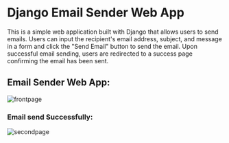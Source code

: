 # Django Email Sender Web App
This is a simple web application built with Django that allows users to send emails. Users can input the recipient's email address, subject, and message in a form and click the "Send Email" button to send the email. Upon successful email sending, users are redirected to a success page confirming the email has been sent.

## Email Sender Web App:
![frontpage](https://github.com/saqiba123/Email-Sender-App-in-Django/assets/77055389/4e426b75-836b-4460-8fc3-fee0dbcc274a)

### Email send Successfully:
![secondpage](https://github.com/saqiba123/Email-Sender-App-in-Django/assets/77055389/96456e8a-141c-420e-b196-71387b8b8be9)




